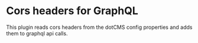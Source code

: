 # Cors headers for GraphQL

This plugin reads cors headers from the dotCMS config properties and adds them to graphql api calls.
